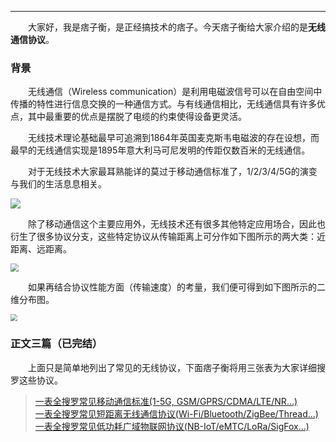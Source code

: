 ----
　　大家好，我是痞子衡，是正经搞技术的痞子。今天痞子衡给大家介绍的是**无线通信协议**。  

### 背景
　　无线通信（Wireless communication）是利用电磁波信号可以在自由空间中传播的特性进行信息交换的一种通信方式。与有线通信相比，无线通信具有许多优点，其中最重要的优点是摆脱了电缆的约束使得设备更灵活。

　　无线技术理论基础最早可追溯到1864年英国麦克斯韦电磁波的存在设想，而最早的无线通信实现是1895年意大利马可尼发明的传距仅数百米的无线通信。  

　　对于无线技术大家最耳熟能详的莫过于移动通信标准了，1/2/3/4/5G的演变与我们的生活息息相关。

<td><img src="http://odox9r8vg.bkt.clouddn.com/image/cnblogs/wiriless_mobile.PNG" style="zoom:100%" /></td>

　　除了移动通信这个主要应用外，无线技术还有很多其他特定应用场合，因此也衍生了很多协议分支，这些特定协议从传输距离上可分作如下图所示的两大类：近距离、远距离。  

<td><img src="http://odox9r8vg.bkt.clouddn.com/image/cnblogs/wiriless_classify.PNG" style="zoom:80%" /></td>

　　如果再结合协议性能方面（传输速度）的考量，我们便可得到如下图所示的二维分布图。  

<td><img src="http://odox9r8vg.bkt.clouddn.com/image/cnblogs/wiriless_characteristic.PNG" style="zoom:70%" /></td>

### 正文三篇（已完结）
　　上面只是简单地列出了常见的无线协议，下面痞子衡将用三张表为大家详细搜罗这些协议。  

> [一表全搜罗常见移动通信标准(1-5G, GSM/GPRS/CDMA/LTE/NR...)](http://www.cnblogs.com/henjay724/p/8688460.html)  
> [一表全搜罗常见短距离无线通信协议(Wi-Fi/Bluetooth/ZigBee/Thread...)](http://www.cnblogs.com/henjay724/p/8598096.html)  
> [一表全搜罗常见低功耗广域物联网协议(NB-IoT/eMTC/LoRa/SigFox...)](http://www.cnblogs.com/henjay724/p/8661656.html)  

